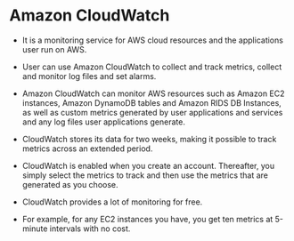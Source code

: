 # Amazon CloudWatch

-  It is a monitoring service for AWS cloud resources and the applications user run on AWS.

-  User can use Amazon CloudWatch to collect and track metrics, collect and monitor log files and set alarms.

-  Amazon CloudWatch can monitor AWS resources such as Amazon EC2 instances, Amazon DynamoDB tables and Amazon RIDS DB Instances, as well as custom metrics generated by user applications and services and any log files user applications generate.

- CloudWatch stores its data for two weeks, making it possible to track metrics across an extended period.

-  CloudWatch is enabled when you create an account. Thereafter, you simply select  the metrics to track and then use the metrics that are generated as you choose.
-  CloudWatch provides a lot of monitoring for free. 

-  For example, for any EC2 instances you have, you get ten metrics at 5-minute intervals with no cost.
